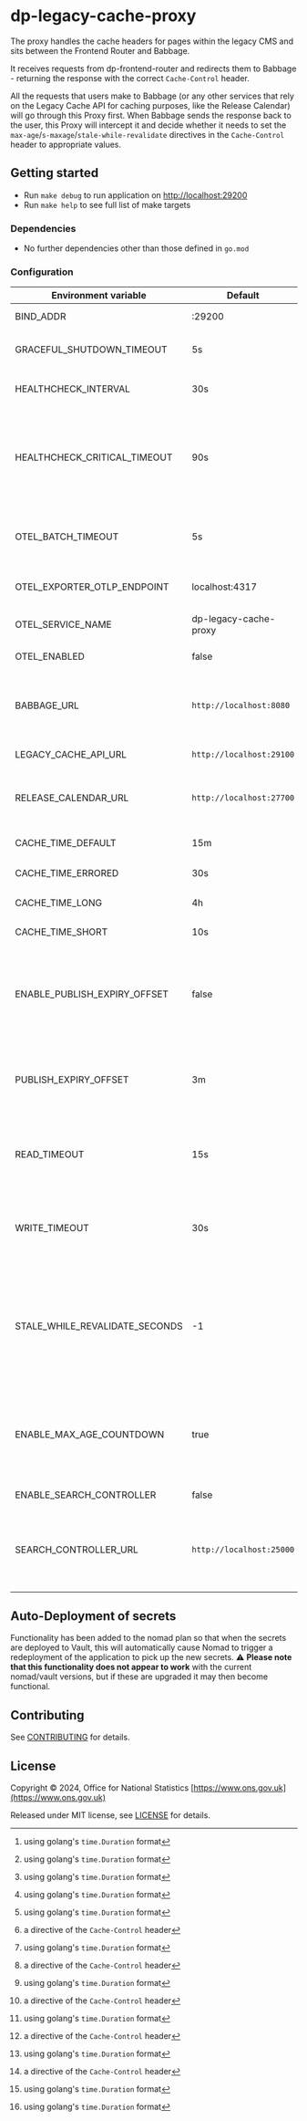 # dp-legacy-cache-proxy

The proxy handles the cache headers for pages within the legacy CMS and sits between the Frontend Router and Babbage.

It receives requests from dp-frontend-router and redirects them to Babbage -
returning the response with the correct `Cache-Control` header.

All the requests that users make to Babbage (or any other services that rely on the Legacy Cache API for caching
purposes, like the Release Calendar) will go through this Proxy first. When Babbage sends the response back to the user,
this Proxy will intercept it and decide whether it needs to set the `max-age`/`s-maxage`/`stale-while-revalidate`
directives in the `Cache-Control` header to appropriate values.

## Getting started

- Run `make debug` to run application on [http://localhost:29200](http://localhost:29200)
- Run `make help` to see full list of make targets

### Dependencies

- No further dependencies other than those defined in `go.mod`

### Configuration

| Environment variable           | Default                   | Description
|--------------------------------|---------------------------|------------
| BIND_ADDR                      | :29200                    | The host and port to bind to
| GRACEFUL_SHUTDOWN_TIMEOUT      | 5s                        | The graceful shutdown timeout[^gotime]
| HEALTHCHECK_INTERVAL           | 30s                       | Time between self-healthchecks[^gotime]
| HEALTHCHECK_CRITICAL_TIMEOUT   | 90s                       | Time duration[^gotime] to wait until an unhealthy dependent propagates its state to make this app unhealthy
| OTEL_BATCH_TIMEOUT             | 5s                        | Time duration[^gotime] after which a batch will be sent regardless of size
| OTEL_EXPORTER_OTLP_ENDPOINT    | localhost:4317            | OpenTelemetry Exporter address
| OTEL_SERVICE_NAME              | dp-legacy-cache-proxy     | The name of this service in OpenTelemetry
| OTEL_ENABLED                   | false                     | Turn OTEL on / off
| BABBAGE_URL                    | `http://localhost:8080`   | Babbage address, where most of the incoming requests are forwarded to
| LEGACY_CACHE_API_URL           | `http://localhost:29100`  | Legacy Cache API address
| RELEASE_CALENDAR_URL           | `http://localhost:27700`  | Release calendar frontend controller address
| CACHE_TIME_DEFAULT             | 15m                       | Default value[^gotime] for `max-age`[^cachedir]
| CACHE_TIME_ERRORED             | 30s                       | Errored value[^gotime] for `max-age`[^cachedir]
| CACHE_TIME_LONG                | 4h                        | Long value[^gotime] for `max-age`[^cachedir]
| CACHE_TIME_SHORT               | 10s                       | Short value[^gotime] for `max-age`[^cachedir]
| ENABLE_PUBLISH_EXPIRY_OFFSET   | false                     | Determines if publish expiry offset is used which enables a shorter cache time for recently published content
| PUBLISH_EXPIRY_OFFSET          | 3m                        | Period of time[^gotime] after a release in which the proxy needs to return a short value for `max-age` [^cachedir]
| READ_TIMEOUT                   | 15s                       | Maximum time[^gotime] the server will wait for a client to send a complete request
| WRITE_TIMEOUT                  | 30s                       | Maximum time[^gotime] the server will wait while trying to write a response to the client
| STALE_WHILE_REVALIDATE_SECONDS | -1                        | If non-negative, add the `stale-while-revalidate` option (using this number as the *seconds* value) to any `Cache-control` header responses
| ENABLE_MAX_AGE_COUNTDOWN       | true                      | During the countdown to a release time: if this is *true*, `max-age` value will countdown; if *false*, `max-age=0` is used
| ENABLE_SEARCH_CONTROLLER       | false                     | Enable routing to search controller
| SEARCH_CONTROLLER_URL          | `http://localhost:25000`  | Search controller address, where previousreleases and relateddata requests are forwarded to

[^gotime]: using golang's `time.Duration` format
[^cachedir]: a directive of the `Cache-Control` header

## Auto-Deployment of secrets

Functionality has been added to the nomad plan so that when the secrets are deployed to Vault, this will automatically
cause Nomad to trigger a redeployment of the application to pick up the new secrets. :warning: **Please note that this functionality
does not appear to work** with the current nomad/vault versions, but if these are upgraded it may then become functional.

## Contributing

See [CONTRIBUTING](CONTRIBUTING.md) for details.

## License

Copyright © 2024, Office for National Statistics [https://www.ons.gov.uk](https://www.ons.gov.uk)

Released under MIT license, see [LICENSE](LICENSE.md) for details.
